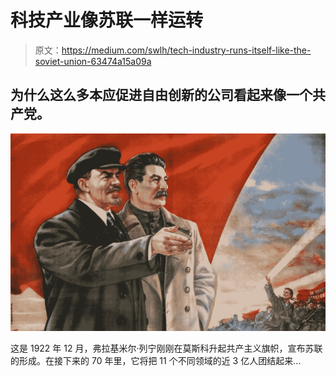 # 科技产业像苏联一样运转

> 原文：<https://medium.com/swlh/tech-industry-runs-itself-like-the-soviet-union-63474a15a09a>

## 为什么这么多本应促进自由创新的公司看起来像一个共产党。

![](img/37a37802b5f48e7dabea1a4664c15a62.png)

这是 1922 年 12 月，弗拉基米尔·列宁刚刚在莫斯科升起共产主义旗帜，宣布苏联的形成。在接下来的 70 年里，它将把 11 个不同领域的近 3 亿人团结起来…